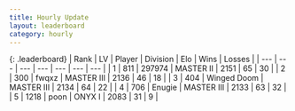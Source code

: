 ```yaml
---
title: Hourly Update
layout: leaderboard
category: hourly
---
```


{: .leaderboard}
| Rank | LV | Player | Division | Elo | Wins | Losses |
| --- | --- | --- | --- | --- | --- | --- |
| <span data-change="0">1</span> | 811 | <span title="ID: 544038">297974</span> | MASTER II | <span data-change="-1">2151</span> | <span data-change="5">65</span> | <span data-change="3">30</span> |
| <span data-change="0">2</span> | 300 | <span title="ID: 742416">fwqxz</span> | MASTER III | <span data-change="0">2136</span> | <span data-change="0">46</span> | <span data-change="0">18</span> |
| <span data-change="0">3</span> | 404 | <span title="ID: 744396">Winged Doom</span> | MASTER III | <span data-change="0">2134</span> | <span data-change="0">64</span> | <span data-change="0">22</span> |
| <span data-change="0">4</span> | 706 | <span title="ID: 623502">Enugie</span> | MASTER III | <span data-change="0">2133</span> | <span data-change="0">63</span> | <span data-change="0">32</span> |
| <span data-change="0">5</span> | 1218 | <span title="ID: 540690">poon</span> | ONYX I | <span data-change="0">2083</span> | <span data-change="0">31</span> | <span data-change="0">9</span> |